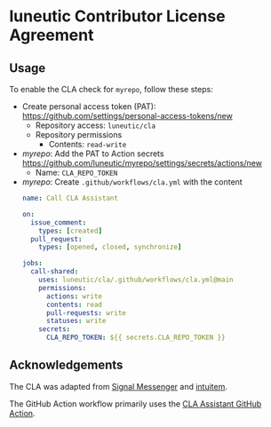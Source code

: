 # luneutic Contributor License Agreement
## Usage
To enable the CLA check for `myrepo`, follow these steps:

- Create personal access token (PAT): https://github.com/settings/personal-access-tokens/new
  - Repository access: `luneutic/cla`
  - Repository permissions
    - Contents: `read-write`
- _myrepo_: Add the PAT to Action secrets https://github.com/luneutic/myrepo/settings/secrets/actions/new
  - Name: `CLA_REPO_TOKEN`
- _myrepo_: Create `.github/workflows/cla.yml` with the content
  ```yml
  name: Call CLA Assistant

  on:
    issue_comment:
      types: [created]
    pull_request:
      types: [opened, closed, synchronize]

  jobs:
    call-shared:
      uses: luneutic/cla/.github/workflows/cla.yml@main
      permissions:
        actions: write
        contents: read
        pull-requests: write
        statuses: write
      secrets:
        CLA_REPO_TOKEN: ${{ secrets.CLA_REPO_TOKEN }}
  ```


## Acknowledgements
The CLA was adapted from [Signal Messenger][signal-cla] and [intuitem][intuitem-cla].

The GitHub Action workflow primarily uses the [CLA Assistant GitHub Action][cla-gh-action].


<!-- links -->
[signal-cla]: https://signal.org/cla/
[intuitem-cla]: https://github.com/intuitem/ciso-assistant-community/blob/main/Contributor%20License%20Agreement.md
[cla-gh-action]: https://github.com/contributor-assistant/github-action
